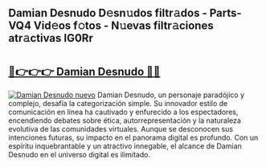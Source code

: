 ## Damian Desnudo D𝚎sn𝚞dos filtr𝚊dos - Parts-VQ4 Vid𝚎os f𝚘tos - N𝚞evas filtr𝚊ciones atr𝚊ctivas IG0Rr

# <h2><a href="http://mbcex1.tromn.icu/?c=Damian+Desnudo">🔗👉👉👉 Damian Desnudo 🔗🔗</a></h2>

[![Damian Desnudo nuevo](https://i.imgur.com/pEAQMta.gif)](http://mbcex1.tromn.icu/?c=Damian+Desnudo)
Damian Desnudo, un personaje paradójico y complejo, desafía la categorización simple. Su innovador estilo de comunicación en línea ha cautivado y enfurecido a los espectadores, encendiendo debates sobre ética, autorrepresentación y la naturaleza evolutiva de las comunidades virtuales. Aunque se desconocen sus intenciones futuras, su impacto en el panorama digital es profundo. Con un espíritu inquebrantable y un atractivo innegable, el alcance de Damian Desnudo en el universo digital es ilimitado.
